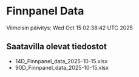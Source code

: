 # Finnpanel Data

Viimeisin päivitys: Wed Oct 15 02:38:42 UTC 2025

## Saatavilla olevat tiedostot
- 14D_Finnpanel_data_2025-10-15.xlsx
- 90D_Finnpanel_data_2025-10-15.xlsx
